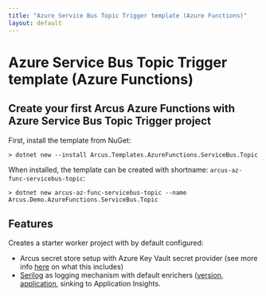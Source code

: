 ```yaml
---
title: "Azure Service Bus Topic Trigger template (Azure Functions)"
layout: default
---
```


# Azure Service Bus Topic Trigger template (Azure Functions)

## Create your first Arcus Azure Functions with Azure Service Bus Topic Trigger project

First, install the template from NuGet:

```shell
> dotnet new --install Arcus.Templates.AzureFunctions.ServiceBus.Topic
```

When installed, the template can be created with shortname: `arcus-az-func-servicebus-topic`:

```shell
> dotnet new arcus-az-func-servicebus-topic --name Arcus.Demo.AzureFunctions.ServiceBus.Topic
```

## Features

Creates a starter worker project with by default configured:

* Arcus secret store setup with Azure Key Vault secret provider (see more info [here](https://security.arcus-azure.net/features/secret-store/) on what this includes)
* [Serilog](https://serilog.net/) as logging mechanism with default enrichers ([version](https://observability.arcus-azure.net/features/telemetry-enrichment#version-enricher), [application](https://observability.arcus-azure.net/features/telemetry-enrichment#application-enricher), sinking to Application Insights.